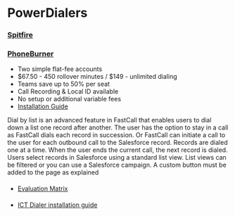 # PowerDialers

### [Spitfire](https://www.spitfiredialers.com/index.php/spitfire-products/spitfire-enterprise-dialer-spe.html)

### [PhoneBurner](https://appexchange.salesforce.com/listingDetail?listingId=a0N3000000B4ItCEAV)
- Two simple flat-fee accounts
- $67.50 - 450 rollover minutes / $149 - unlimited dialing
- Teams save up to 50% per seat
- Call Recording & Local ID available
- No setup or additional variable fees
- [Installation Guide](https://www.phoneburner.com/docs/Salesforce_Install.pdf)

Dial by list is an advanced feature in FastCall that enables users to dial down a list one record after another. The user has the option to stay in a call as FastCall dials each record in succession. Or FastCall can initiate a call to the user for each outbound call to the Salesforce record. Records are dialed one at a time. When the user ends the current call, the next record is dialed. Users select records in Salesforce using a standard list view. List views can be filtered or you can use a Salesforce campaign. A custom button must be added to the page as explained 


####
 * [Evaluation Matrix](https://docs.google.com/spreadsheets/d/1h1-yO1X3Ajs9So6rY_vHSwLsU8u6KJOQxlQZli6ORZk/edit#gid=1915105809)

####
 * [ICT Dialer installation guide](http://www.ictdialer.org/content/installation-guide)

